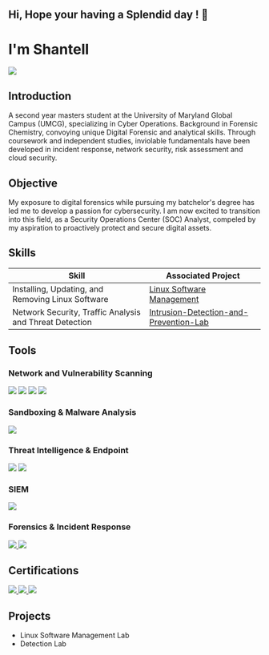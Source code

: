## Hi, Hope your having a Splendid day ! 👋
# I'm Shantell
<a href="www.linkedin.com/in/shantell-sas-smith-233b6877"><img src="https://img.shields.io/badge/-LinkedIn-0072b1?&style=for-the-badge&logo=linkedin&logoColor=white&logoColor=fff" /></a>

## Introduction

A second year masters student at the University of Maryland Global Campus (UMCG), specializing in Cyber Operations. Background in Forensic Chemistry, convoying unique Digital Forensic and analytical skills. Through coursework and independent studies, inviolable fundamentals have been developed in incident response, network security, risk assessment and cloud security. 

## Objective

My exposure to digital forensics while pursuing my batchelor's degree has led me to develop a passion for cybersecurity. I am now excited to transition into this field, as a Security Operations Center (SOC) Analyst, compeled by my aspiration to proactively protect and secure digital assets.

## Skills

| Skill                                         | Associated Project         |
|-----------------------------------------------|----------------------------|
|Installing, Updating, and Removing Linux Software| <a href="https://github.com/Shan-light/Linux-Software-Management-Lab">Linux Software Management</a>|
|Network Security, Traffic Analysis and Threat Detection  | <a href="https://github.com/Shan-light/Intrusion-Detection-and-Prevention-Lab">Intrusion-Detection-and-Prevention-Lab</a>|


## Tools

### Network and Vulnerability Scanning
<div>
    <img src="https://img.shields.io/badge/-Wireshark-1679A7?&style=for-the-badge&logo=Wireshark&logoColor=white" />
    <img src="https://img.shields.io/badge/-Suricata-EF3B2D?&style=for-the-badge&logo=Suricata&logoColor=white" />
    <img src="https://img.shields.io/badge/-tcpdump-777BB4?&style=for-the-badge&logo=gnu&logoColor=white" />
    <img src="https://img.shields.io/badge/-Nmap-777BB4?&style=for-the-badge&logo=nmap&logoColor=white" />


### Sandboxing & Malware Analysis
<div>
   <a href="https://www.virustotal.com/" target="_blank">
  <img src="https://img.shields.io/badge/-VirusTotal-777BB4?&style=for-the-badge&logo=virustotal&logoColor=white" />
</a>

</div>

### Threat Intelligence & Endpoint
<div>
 <img src="https://img.shields.io/badge/-Shodan-1679A7?&style=for-the-badge&logo=shodan&logoColor=white" />
<img src="https://img.shields.io/badge/-Censys-1679A7?&style=for-the-badge&logo=search&logoColor=white" />

</div>

### SIEM
<div>
   <a href="https://letsdefend.io/" target="_blank">
  <img src="https://img.shields.io/badge/-LetsDefend_Monitoring-777BB4?&style=for-the-badge&logo=security&logoColor=white" />
</a>
</div>

### Forensics & Incident Response
<div>
<a href="https://www.sleuthkit.org/autopsy/" target="_blank" rel="noopener">
  <img src="https://img.shields.io/badge/-Autopsy_SleuthKit-1679A7?&style=for-the-badge&logo=search&logoColor=white" />
 <a href="https://accessdata.com/product-download/ftk-imager-version-4-5" target="_blank" rel="noopener">
  <img src="https://img.shields.io/badge/-FTK_Imager-1679A7?&style=for-the-badge&logo=search&logoColor=white" />
</a>

</div>

## Certifications
<div>
<a href="https://grow.google/certificates/cybersecurity/" target="_blank" rel="noopener">
  <img src="https://img.shields.io/badge/-Google_Cybersecurity-4285F4?&style=for-the-badge&logo=google&logoColor=white" />
<a href="https://www.coursera.org/specializations/java-programming" target="_blank" rel="noopener">
  <img src="https://img.shields.io/badge/-Duke_Software_Engineering-07294D?&style=for-the-badge&logo=Coursera&logoColor=white" />
<a href="https://tryhackme.com/r/p/5567747" target="_blank" rel="noopener">
  <img src="https://img.shields.io/badge/-TryHackMe_Badges-212C42?style=for-the-badge&logo=tryhackme&logoColor=white" />
</a>

</div>

## Projects
- Linux Software Management Lab
- Detection Lab

